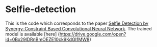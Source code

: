 # Selfie-detection

This is the code which corresponds to the paper [Selfie Detection by Synergy-Constraint Based Convolutional Neural Network](https://arxiv.org/pdf/1611.04357.pdf).
The trained model is available [here] (https://drive.google.com/open?id=0Bx29lDRnBmOEZE10ck9KdGI1MW8)
